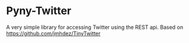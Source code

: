 Pyny-Twitter
============

A very simple library for accessing Twitter using the REST api. Based on https://github.com/jmhdez/TinyTwitter